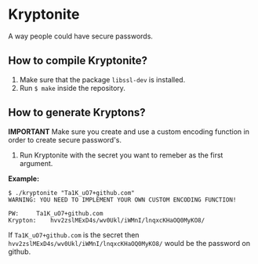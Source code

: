 # Kryptonite
A way people could have secure passwords.

## How to compile Kryptonite?

1. Make sure that the package `libssl-dev` is installed.
2. Run `$ make` inside the repository.

## How to generate Kryptons?

**IMPORTANT** Make sure you create and use a custom encoding function in order to create secure password's.

1. Run Kryptonite with the secret you want to remeber as the first argument.

**Example:**

```
$ ./kryptonite "Ta1K_uO7+github.com" 
WARNING: YOU NEED TO IMPLEMENT YOUR OWN CUSTOM ENCODING FUNCTION!

PW:		Ta1K_uO7+github.com
Krypton:	hvv2zslMExD4s/wv0Ukl/iWMnI/lnqxcKHaOQ0MyKO8/
```

If `Ta1K_uO7+github.com` is the secret then `hvv2zslMExD4s/wv0Ukl/iWMnI/lnqxcKHaOQ0MyKO8/` would be the password on github.
